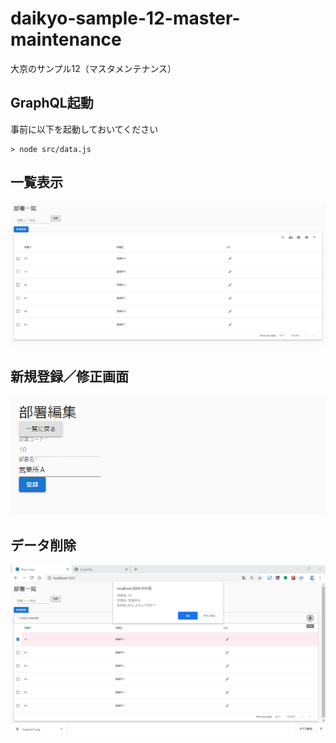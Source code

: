 # daikyo-sample-12-master-maintenance
大京のサンプル12（マスタメンテナンス）

## GraphQL起動
事前に以下を起動しておいてください
```
> node src/data.js
```

## 一覧表示
![キャプチャ1](Capture1.png)

## 新規登録／修正画面
![キャプチャ2](Capture2.png)

## データ削除
![キャプチャ3](Capture3.png)
